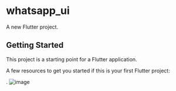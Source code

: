 # whatsapp_ui

A new Flutter project.

## Getting Started

This project is a starting point for a Flutter application.

A few resources to get you started if this is your first Flutter project:




.
![image](https://user-images.githubusercontent.com/76689846/215986397-3aef1dd6-addb-45b6-a5c8-b2ce949dc89d.png)
